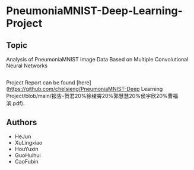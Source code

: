 # PneumoniaMNIST-Deep-Learning-Project
## Topic
Analysis of PneumoniaMNIST Image Data Based on Multiple Convolutional Neural Networks
##
Project Report can be found [here](https://github.com/chelsieng/PneumoniaMNIST-Deep Learning Project/blob/main/报告-贺君20%徐棱霄20%郭慧慧20%侯宇欣20%曹福滨.pdf).
## Authors
* HeJun
* XuLingxiao
* HouYuxin
* GuoHuihui
* CaoFubin
